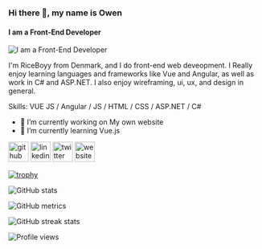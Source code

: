 ### Hi there 👋, my name is Owen
#### I am a Front-End Developer
![I am a Front-End Developer](https://pbs.twimg.com/profile_banners/4903180287/1652295948/600x200)

I'm RiceBoyy from Denmark, and I do front-end web deveopment. I Really enjoy learning languages and frameworks like Vue and Angular, as well as work in C# and ASP.NET. I also enjoy wireframing, ui, ux, and design in general.

Skills: VUE JS / Angular / JS / HTML / CSS / ASP.NET / C# 

- 🔭 I’m currently working on My own website 
- 🌱 I’m currently learning Vue.js 


[<img src='https://cdn.jsdelivr.net/npm/simple-icons@3.0.1/icons/github.svg' alt='github' height='40'>](https://github.com/RiceBoyy)  [<img src='https://cdn.jsdelivr.net/npm/simple-icons@3.0.1/icons/linkedin.svg' alt='linkedin' height='40'>](https://www.linkedin.com/in/https://www.linkedin.com/in/owen-joshua-de-guzman//)  [<img src='https://cdn.jsdelivr.net/npm/simple-icons@3.0.1/icons/twitter.svg' alt='twitter' height='40'>](https://twitter.com/https://twitter.com/Owen_De_Guzman)  [<img src='https://cdn.jsdelivr.net/npm/simple-icons@3.0.1/icons/icloud.svg' alt='website' height='40'>](owen.js)  

[![trophy](https://github-profile-trophy.vercel.app/?username=RiceBoyy)](https://github.com/ryo-ma/github-profile-trophy)

![GitHub stats](https://github-readme-stats.vercel.app/api?username=RiceBoyy&show_icons=true)  

![GitHub metrics](https://metrics.lecoq.io/RiceBoyy)  

![GitHub streak stats](https://github-readme-streak-stats.herokuapp.com/?user=RiceBoyy)  

![Profile views](https://gpvc.arturio.dev/RiceBoyy)  
